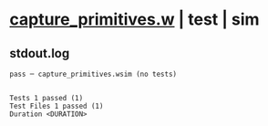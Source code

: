 # [capture_primitives.w](../../../../../examples/tests/valid/capture_primitives.w) | test | sim

## stdout.log
```log
pass ─ capture_primitives.wsim (no tests)
 
 
Tests 1 passed (1)
Test Files 1 passed (1)
Duration <DURATION>
```

